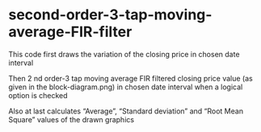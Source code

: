 # second-order-3-tap-moving-average-FIR-filter

This code first draws the variation of the closing price in chosen date interval

Then 2 nd order-3 tap moving average FIR filtered closing price value (as given in the
block-diagram.png) in chosen date interval when a logical option is checked

Also at last calculates “Average”, “Standard deviation” and “Root Mean Square” values of the
drawn graphics
